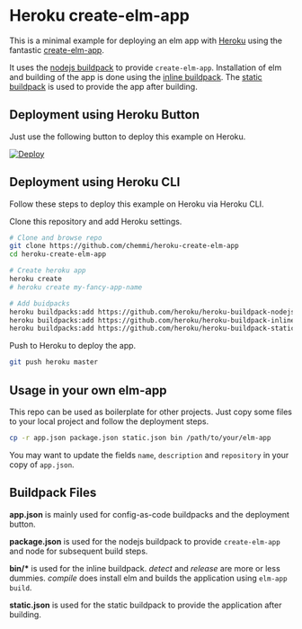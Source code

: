 # Heroku create-elm-app

This is a minimal example for deploying an elm app with [Heroku](https://www.herokucdn.com/deploy/button.svg) using the fantastic [create-elm-app](https://github.com/halfzebra/create-elm-app).

It uses the [nodejs buildpack](https://elements.heroku.com/buildpacks/heroku/heroku-buildpack-nodejs) to provide `create-elm-app`.
Installation of elm and building of the app is done using the [inline buildpack](https://elements.heroku.com/buildpacks/heroku/heroku-buildpack-inline).
The [static buildpack](https://elements.heroku.com/buildpacks/heroku/heroku-buildpack-static) is used to provide the app after building.

## Deployment using Heroku Button

Just use the following button to deploy this example on Heroku.

[![Deploy](https://www.herokucdn.com/deploy/button.svg)](https://heroku.com/deploy)

## Deployment using Heroku CLI

Follow these steps to deploy this example on Heroku via Heroku CLI.

Clone this repository and add Heroku settings.

``` bash
# Clone and browse repo
git clone https://github.com/chemmi/heroku-create-elm-app
cd heroku-create-elm-app

# Create heroku app
heroku create
# heroku create my-fancy-app-name

# Add buidpacks
heroku buildpacks:add https://github.com/heroku/heroku-buildpack-nodejs.git
heroku buildpacks:add https://github.com/heroku/heroku-buildpack-inline.git
heroku buildpacks:add https://github.com/heroku/heroku-buildpack-static.git
```

Push to Heroku to deploy the app.

``` bash
git push heroku master
```

## Usage in your own elm-app

This repo can be used as boilerplate for other projects.
Just copy some files to your local project and follow the deployment steps.

``` bash
cp -r app.json package.json static.json bin /path/to/your/elm-app
```

You may want to update the fields `name`, `description` and `repository` in your copy of `app.json`.

## Buildpack Files

__app.json__ is mainly used for config-as-code buildpacks and the deployment button.

__package.json__ is used for the nodejs buildpack to provide `create-elm-app` and node for subsequent build steps.

__bin/*__ is used for the inline buildpack.
_detect_ and _release_ are more or less dummies.
_compile_ does install elm and builds the application using `elm-app build`.

__static.json__ is used for the static buildpack to provide the application after building.
